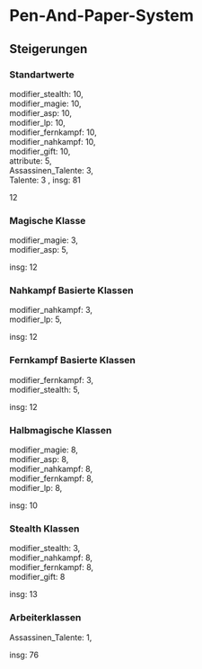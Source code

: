 # Pen-And-Paper-System
## Steigerungen
### Standartwerte
modifier_stealth: 10,  
modifier_magie: 10,  
modifier_asp: 10,  
modifier_lp: 10,  
modifier_fernkampf: 10,  
modifier_nahkampf: 10,  
modifier_gift: 10,  
attribute: 5,  
Assassinen_Talente: 3,  
Talente: 3 , 
insg: 81  

12
### Magische Klasse

modifier_magie: 3,  
modifier_asp: 5,  
 
insg: 12

### Nahkampf Basierte Klassen
modifier_nahkampf: 3,  
modifier_lp: 5,  

insg: 12

### Fernkampf Basierte Klassen
modifier_fernkampf: 3,  
modifier_stealth: 5,  

insg: 12

### Halbmagische Klassen
modifier_magie: 8,  
modifier_asp: 8,  
modifier_nahkampf: 8,  
modifier_fernkampf: 8,  
modifier_lp: 8,  

insg: 10

### Stealth Klassen
modifier_stealth: 3,  
modifier_nahkampf: 8,  
modifier_fernkampf: 8,  
modifier_gift: 8  

insg: 13

### Arbeiterklassen
Assassinen_Talente: 1,  


insg: 76